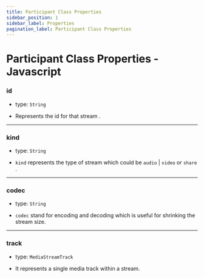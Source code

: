 ```yaml
---
title: Participant Class Properties
sidebar_position: 1
sidebar_label: Properties
pagination_label: Participant Class Properties
---
```


# Participant Class Properties - Javascript

<div class="sdk-api-ref-only-h4">

### id

- type: `String`

- Represents the id for that stream .

---

### kind

- type: `String`

- `kind` represents the type of stream which could be `audio` | `video` or `share` .

---

### codec

- type: `String`

- `codec` stand for encoding and decoding which is useful for shrinking the stream size.

---

### track

- type: `MediaStreamTrack`

- It represents a single media track within a stream.

</div>
